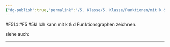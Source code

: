 ```yaml
---
{"dg-publish":true,"permalink":"/5. Klasse/5. Klasse/Funktionen/mit k & d zeichnen/"}
---
```


#F514 #F5 #5kl
Ich kann mit k & d Funktionsgraphen zeichnen.

siehe auch:
___

